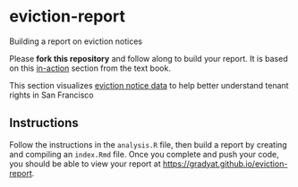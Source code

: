 # eviction-report
Building a report on eviction notices

Please **fork this repository** and follow along to build your report. It is based on this [in-action](https://github.com/programming-for-data-science/in-action/tree/master/ggplot2) section from the text book.

This section visualizes [eviction notice data](https://catalog.data.gov/dataset/eviction-notices) to help better understand tenant rights in San Francisco

## Instructions
Follow the instructions in the `analysis.R` file, then build a report by creating and compiling an `index.Rmd` file. Once you complete and push your code, you should be able to view your report at https://gradyat.github.io/eviction-report.

